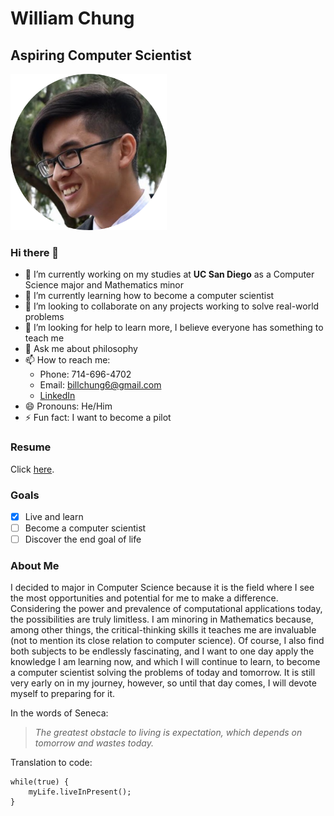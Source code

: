 # William Chung
## Aspiring Computer Scientist

<img src="assets/images/headshot.png" alt="headshot" width="250"/>

### Hi there 👋

- 🔭 I’m currently working on my studies at **UC San Diego** as a Computer Science major and Mathematics minor
- 🌱 I’m currently learning how to become a computer scientist
- 👯 I’m looking to collaborate on any projects working to solve real-world problems 
- 🤔 I’m looking for help to learn more, I believe everyone has something to teach me
- 💬 Ask me about philosophy 
- 📫 How to reach me:
  - Phone: 714-696-4702
  - Email: billchung6@gmail.com
  - [LinkedIn](https://www.linkedin.com/in/williamkchung/)
- 😄 Pronouns: He/Him
- ⚡ Fun fact: I want to become a pilot

### Resume

Click [here](assets/William%20Chung%20Resume.pdf).

### Goals

- [x] Live and learn 
- [ ] Become a computer scientist
- [ ] Discover the end goal of life

### About Me

I decided to major in Computer Science because it is the field where I see the most opportunities and potential for me to make a difference. Considering the power and prevalence of computational applications today, the possibilities are truly limitless. I am minoring in Mathematics because, among other things, the critical-thinking skills it teaches me are invaluable (not to mention its close relation to computer science). Of course, I also find both subjects to be endlessly fascinating, and I want to one day apply the knowledge I am learning now, and which I will continue to learn, to become a computer scientist solving the problems of today and tomorrow. It is still very early on in my journey, however, so until that day comes, I will devote myself to preparing for it. 

In the words of Seneca: 

> *The greatest obstacle to living is expectation, which depends on tomorrow and wastes today.*

Translation to code:
```
while(true) {
    myLife.liveInPresent();
}
```

